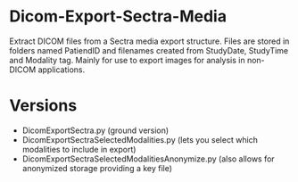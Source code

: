 # Dicom-Export-Sectra-Media
Extract DICOM files from a Sectra media export structure. Files are stored in folders named PatiendID and filenames created from StudyDate, StudyTime and Modality tag. Mainly for use to export images for analysis in non-DICOM applications.

# Versions
- DicomExportSectra.py (ground version)
- DicomExportSectraSelectedModalities.py (lets you select which modalities to include in export)
- DicomExportSectraSelectedModalitiesAnonymize.py (also allows for anonymized storage providing a key file)
